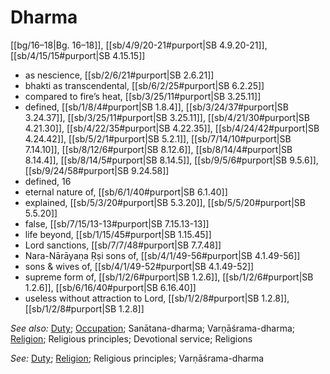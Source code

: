 # Dharma

[[bg/16–18|Bg. 16–18]], [[sb/4/9/20-21#purport|SB 4.9.20-21]], [[sb/4/15/15#purport|SB 4.15.15]]

* as nescience, [[sb/2/6/21#purport|SB 2.6.21]]
* bhakti as transcendental, [[sb/6/2/25#purport|SB 6.2.25]]
* compared to fire’s heat, [[sb/3/25/11#purport|SB 3.25.11]]
* defined, [[sb/1/8/4#purport|SB 1.8.4]], [[sb/3/24/37#purport|SB 3.24.37]], [[sb/3/25/11#purport|SB 3.25.11]], [[sb/4/21/30#purport|SB 4.21.30]], [[sb/4/22/35#purport|SB 4.22.35]], [[sb/4/24/42#purport|SB 4.24.42]], [[sb/5/2/1#purport|SB 5.2.1]], [[sb/7/14/10#purport|SB 7.14.10]], [[sb/8/12/6#purport|SB 8.12.6]], [[sb/8/14/4#purport|SB 8.14.4]], [[sb/8/14/5#purport|SB 8.14.5]], [[sb/9/5/6#purport|SB 9.5.6]], [[sb/9/24/58#purport|SB 9.24.58]]
* defined, 16
* eternal nature of, [[sb/6/1/40#purport|SB 6.1.40]]
* explained, [[sb/5/3/20#purport|SB 5.3.20]], [[sb/5/5/20#purport|SB 5.5.20]]
* false, [[sb/7/15/13-13#purport|SB 7.15.13-13]]
* life beyond, [[sb/1/15/45#purport|SB 1.15.45]]
* Lord sanctions, [[sb/7/7/48#purport|SB 7.7.48]]
* Nara-Nārāyaṇa Ṛṣi sons of, [[sb/4/1/49-56#purport|SB 4.1.49-56]]
* sons & wives of, [[sb/4/1/49-52#purport|SB 4.1.49-52]]
* supreme form of, [[sb/1/2/6#purport|SB 1.2.6]], [[sb/1/2/6#purport|SB 1.2.6]], [[sb/6/16/40#purport|SB 6.16.40]]
* useless without attraction to Lord, [[sb/1/2/8#purport|SB 1.2.8]], [[sb/1/2/8#purport|SB 1.2.8]]

*See also:* [Duty](entries/duties.md); [Occupation](entries/occupation.md); Sanātana-dharma; Varṇāśrama-dharma; [Religion](entries/religion.md); Religious principles; Devotional service; Religions

*See:* [Duty](entries/duties.md); [Religion](entries/religion.md); Religious principles; Varṇāśrama-dharma
